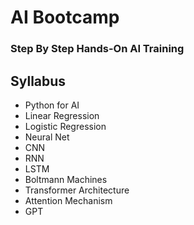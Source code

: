 # AI Bootcamp 
### Step By Step Hands-On AI Training 
## Syllabus
- Python for AI
- Linear Regression
- Logistic Regression
- Neural Net
- CNN
- RNN
- LSTM 
- Boltmann Machines
- Transformer Architecture
- Attention Mechanism
-  GPT 

